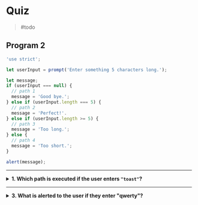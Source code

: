 # Quiz

> #todo

## Program 2

```js
'use strict';

let userInput = prompt('Enter something 5 characters long.');

let message;
if (userInput === null) {
  // path 1
  message = 'Good bye.';
} else if (userInput.length === 5) {
  // path 2
  message = 'Perfect!'.
} else if (userInput.length >= 5) {
  // path 3
  message = 'Too long.';
} else {
  // path 4
  message = 'Too short.';
}

alert(message);
```

---

<details>
<summary><strong>1. Which path is executed if the user enters <code>"toast"</code>?</strong></summary>
<br>

<details>
<summary><em>A. Path 2</em></summary>
<br>

✔ Correct!

The first conditional check that will evaluate to `true` is the second one:
`if (userInput.length === 5)`.

Conditional statements execute the first path with a truthy condition so the
program will enter directly into the second path _without_ evaluating any more
checks.

</details>
<details>
<summary><em>B. Path 3</em></summary>
<br>

✖ Nope.

This is a tricky one. The condition for path 3 _would_ evaluate to `true` when
the input is 5 characters long, but the comparison will actually _never happen_!

A conditional statement _will not_ check any more conditions after _any one of
them_ evaluates to true. The first path will be executed and the rest of the
conditional is skipped entirely.

</details>
<details>
<summary><em>C. Path 2 and Path 3</em></summary>
<br>

✖ Nope.

Only one path can ever be executed in a conditional statement. After the second
condition passes, the second path will be executed and everything else will be
skipped.

</details>
<details>
<summary><em>D. Path 4</em></summary>
<br>

✖ Nope.

`else` blocks are only evaluated if _every_ conditional check is falsy. Because
the second check was truthy, the conditional statement will never make it to
path 4.

</details>

</details>

---

<details>
<summary><strong>3. What is alerted to the user if they enter "qwerty"?</strong></summary>
<br>

<details>
<summary><em>A. "Perfect!"</em></summary>
<br>

✖ Nope.

The input is longer than 5 characters, so the 3rd path will be executed. Because
`"Perfect!"` is only assigned to `message` in the 2nd path, this value will not
be alerted.

</details>
<details>
<summary><em>B. "Too long."</em></summary>
<br>

✔ Correct!

The input is longer than 5 characters so it will pass the 3rd conditional check,
executing the 3rd path.

In the third path `"Too long."` is assigned to `message`, so "Too long." will be
alerted to the user.

</details>
<details>
<summary><em>C. "Too short."</em></summary>
<br>

✖ Nope.

The `else` block (path 4) will never be executed if the user inputs "qwerty"
because the 3rd check will be truthy, and the 3rd path will be executed.

`else` blocks are only executed if _no other checks_ are truthy.

</details>

</details>
